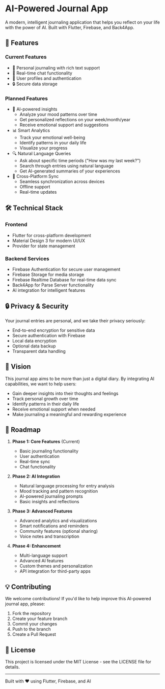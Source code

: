 # AI-Powered Journal App

A modern, intelligent journaling application that helps you reflect on your life with the power of AI. Built with Flutter, Firebase, and Back4App.

## 🌟 Features

### Current Features

- 📝 Personal journaling with rich text support
- 💬 Real-time chat functionality
- 👤 User profiles and authentication
- 🔒 Secure data storage

### Planned Features

- 🤖 AI-powered insights
  - Analyze your mood patterns over time
  - Get personalized reflections on your week/month/year
  - Receive emotional support and suggestions
- 📊 Smart Analytics
  - Track your emotional well-being
  - Identify patterns in your daily life
  - Visualize your progress
- 🔍 Natural Language Queries
  - Ask about specific time periods ("How was my last week?")
  - Search through entries using natural language
  - Get AI-generated summaries of your experiences
- 📱 Cross-Platform Sync
  - Seamless synchronization across devices
  - Offline support
  - Real-time updates

## 🛠️ Technical Stack

### Frontend

- Flutter for cross-platform development
- Material Design 3 for modern UI/UX
- Provider for state management

### Backend Services

- Firebase Authentication for secure user management
- Firebase Storage for media storage
- Firebase Realtime Database for real-time data sync
- Back4App for Parse Server functionality
- AI integration for intelligent features

## 🔒 Privacy & Security

Your journal entries are personal, and we take their privacy seriously:

- End-to-end encryption for sensitive data
- Secure authentication with Firebase
- Local data encryption
- Optional data backup
- Transparent data handling

## 🎯 Vision

This journal app aims to be more than just a digital diary. By integrating AI capabilities, we want to help users:

- Gain deeper insights into their thoughts and feelings
- Track personal growth over time
- Identify patterns in their daily life
- Receive emotional support when needed
- Make journaling a meaningful and rewarding experience

## 🚀 Roadmap

1. **Phase 1: Core Features** (Current)
   - Basic journaling functionality
   - User authentication
   - Real-time sync
   - Chat functionality

2. **Phase 2: AI Integration**
   - Natural language processing for entry analysis
   - Mood tracking and pattern recognition
   - AI-powered journaling prompts
   - Basic insights and reflections

3. **Phase 3: Advanced Features**
   - Advanced analytics and visualizations
   - Smart notifications and reminders
   - Community features (optional sharing)
   - Voice notes and transcription

4. **Phase 4: Enhancement**
   - Multi-language support
   - Advanced AI features
   - Custom themes and personalization
   - API integration for third-party apps

## 💡 Contributing

We welcome contributions! If you'd like to help improve this AI-powered journal app, please:

1. Fork the repository
2. Create your feature branch
3. Commit your changes
4. Push to the branch
5. Create a Pull Request

## 📄 License

This project is licensed under the MIT License - see the LICENSE file for details.

---

Built with ❤️ using Flutter, Firebase, and AI
#
